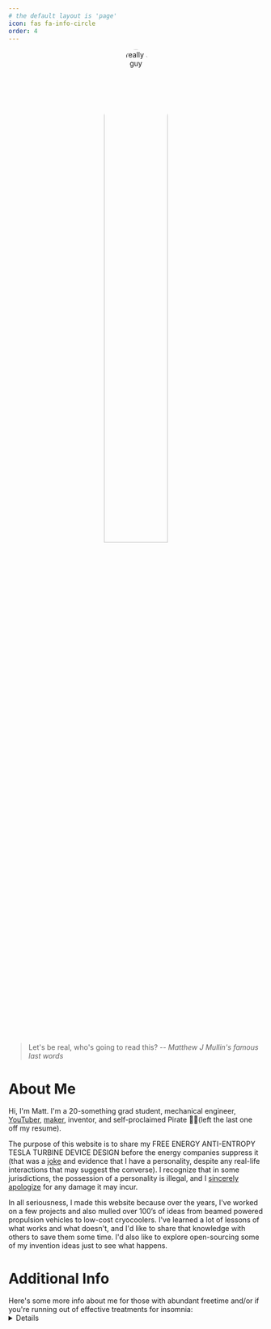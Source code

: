 ```yaml
---
# the default layout is 'page'
icon: fas fa-info-circle
order: 4
---
```


<div align="center">
<img src="https://media.licdn.com/dms/image/C5603AQGh6JdP9tQqrQ/profile-displayphoto-shrink_800_800/0/1654610377735?e=1677715200&v=beta&t=pLsF3f8_EsUjdMkNjBqwo8AOv_K3yBGK2ravXKL5Grc", alt="a really cool guy" width="50%" style="object-fit: cover; border-radius: 50%"></img>
</div>



> Let's be real, who's going to read this?
> -- <cite>Matthew J Mullin's famous last words</cite>

# About Me
Hi, I'm Matt. I'm a 20-something grad student, mechanical engineer, [YouTuber](https://www.youtube.com/user/GalacticsTutorials/featured), [maker](https://www.youtube.com/channel/UC7IVAaYbsnq1icQKPBbQzzw), inventor, and self-proclaimed Pirate 🏴‍☠️(left the last one off my resume).

The purpose of this website is to share my FREE ENERGY ANTI-ENTROPY TESLA TURBINE DEVICE DESIGN before the energy companies suppress it (that was a [joke](https://en.wikipedia.org/wiki/Joke) and evidence that I have a personality, despite any real-life interactions that may suggest the converse). I recognize that in some jurisdictions, the possession of a personality is illegal, and I [sincerely apologize](https://agar.io/#ffa) for any damage it may incur.

In all seriousness, I made this website because over the years, I've worked on a few projects and also mulled over 100’s of ideas from beamed powered propulsion vehicles to low-cost cryocoolers. I've learned a lot of lessons of what works and what doesn't, and I'd like to share that knowledge with others to save them some time. I'd also like to explore open-sourcing some of my invention ideas just to see what happens.

# Additional Info
<summary>Here's some more info about me for those with abundant freetime and/or if you're running out of effective treatments for insomnia:</summary>
<details> 

>(**warning:** all meta-data from this website is faxxed to your employer via a team of highly confused and poorly coordinated clowns) 
{: .prompt-danger }

**If you are a [friend](https://en.wikipedia.org/wiki/Friend_(disambiguation)) or [family member](https://en.wikipedia.org/wiki/Family) or [aquaintance](https://en.wiktionary.org/wiki/acquaintance) or [future or past employer](https://en.wikipedia.org/wiki/Enron), you are contracturally forbidden from reading the following information. Proceed, and I will see you in [court](https://www.youtube.com/watch?v=W8QRExBfQhs). Please refer to this [article](https://www.wikihow.com/Tell-a-Joke) if you're confused by any of the legal text on this page.** 
## Who am I?
Throughout history, people have identified themselves from where they’re from (I’m from [Earth](https://en.wikipedia.org/wiki/Earth), btw). In whatever year this is, people tend to describe themselves using singular words or phrases that signal an identity, I’ll leave you with these words instead:

* I once memorized 251 digits of pi. That was a complete waste of time, but I did get $20 from it.
* I quit my YouTube Channel when I was around 16. Every winter, summer, and weekend, I have vowed to start posting videos again. Hopefully within the next decade, I'll get the motivation.
* For legal reasons, I can’t confirm that this is my work, but here’s a fan fiction about [Vladimir Putin](https://www.fanfiction.net/s/10552727/1/VLADIMIR-PUTIN-DANCE-DANCE-REVOLUTION-MASTER)
* My GPA in high school was an unweighted 98.5, and my GPA in college was a 3.96/4.0. But none of that matters because I can never finish a project.
* I won a $30,000 grant and first place in a business competition. However, as of the time of writing this, I have never even sold a newspaper (see above bullet point).
* I have 2 provisional patents so far. You could too if you have $70 and the ability to produce a word document.
* A dream of mine is to build a self-sustaining ship in international waters and create my own micronation. But I’m about 1000 miles from the ocean right now and I forgot the password to my multi-billy crypto key, so that poses a slight issue.

## What Ideas do I have?
They’re mostly in the area of physics and engineering, but I do have some ideas/inventions in biology, psychology, business, and debate. Some broad categories are:
* propulsion (specifically [beamed powered propulsion](https://en.wikipedia.org/wiki/Beam-powered_propulsion))
* energy generation and storage (similar to [HighView Power](https://www.energy-storage.news/news/highview-power-unveils-plan-for-first-500mwh-liquid-air-storage-project-in))
* carbon capture
* aerospace (ground effect vehicles, high altitude balloons, etc.)
* ergonomics/productivity (standing desks, biosensors, etc.)
* SLA-like 3D printers (for printing metal and other substances).
* lots of stuff with ferrofluid
* lots of opinions on how high school and college education should be conducted

## What are my values?
Read this if you want to cringe and haven't already:

While in high school, I may have been described as an [anarcho-syndicalist with anti-consumerist tendancies](https://en.wiktionary.org/wiki/pretentious); now, my general life philosophy and guiding principles can be broadly described as:
* touch grass
* walk outside
* look at a mountain
* respecting people with differing values and decoding the air they vibrate within my vicinity
* open to sharing almost all information freely (possibly with royalties/licenses for business); however, I do understand why posting DIY thermonuclear fusion tutorials on YouTube could be problematic.
* listening to the [Andrew Huberman podcast](https://hubermanlab.com/)
* generally against certain business practices that involve the generation of single-use containers, planned obsolescence, fighting the right to repair, dehumanization (think about the supply chain of your phone), etc.
    * but I see the introduction of more conscientious (and well-marketed) businesses as the only practical solution, considering the nature of legislation and corporate influence.
* **only buying one brand of socks so you don't have to sort your socks**
* life isn’t a zero sum game:
    * humans are able to turn resources into objects of higher value
    * but we do live in a world of finite resources (natural, economic, and human). 
    * Therefore, the best position is probably to avoid excess luxury (no yachts, which is a shame because I was going to buy one with my massive grad student stipend).
* using fancy words and being a moral elitist.
* getting very educated and lacking any real business experience, while claiming to value the opposite
</details>
